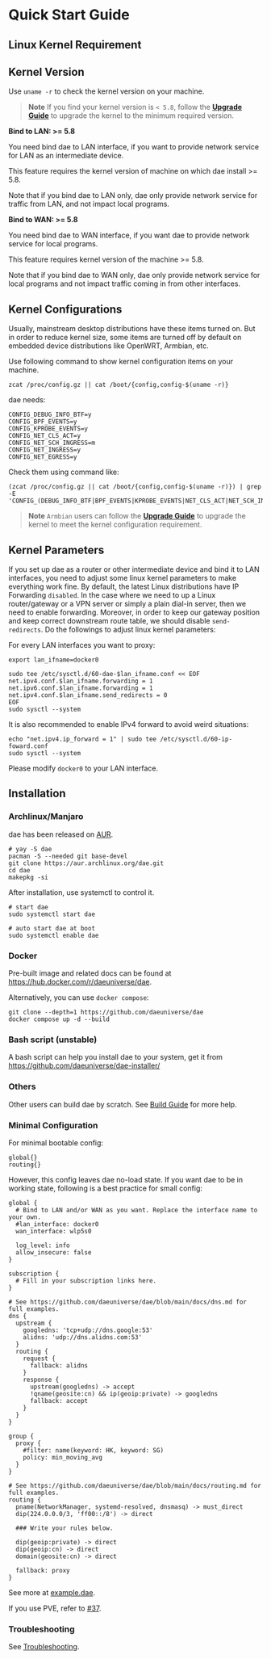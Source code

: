 # Quick Start Guide

## Linux Kernel Requirement

## Kernel Version

Use `uname -r` to check the kernel version on your machine.

> **Note**
> If you find your kernel version is `< 5.8`, follow the [**Upgrade Guide**](./kernel-upgrade.md) to upgrade the kernel to the minimum required version.

**Bind to LAN: >= 5.8**

You need bind dae to LAN interface, if you want to provide network service for LAN as an intermediate device.

This feature requires the kernel version of machine on which dae install >= 5.8.

Note that if you bind dae to LAN only, dae only provide network service for traffic from LAN, and not impact local programs.

**Bind to WAN: >= 5.8**

You need bind dae to WAN interface, if you want dae to provide network service for local programs.

This feature requires kernel version of the machine >= 5.8.

Note that if you bind dae to WAN only, dae only provide network service for local programs and not impact traffic coming in from other interfaces.

## Kernel Configurations

Usually, mainstream desktop distributions have these items turned on. But in order to reduce kernel size, some items are turned off by default on embedded device distributions like OpenWRT, Armbian, etc.

Use following command to show kernel configuration items on your machine.

```shell
zcat /proc/config.gz || cat /boot/{config,config-$(uname -r)}
```

dae needs:
```
CONFIG_DEBUG_INFO_BTF=y
CONFIG_BPF_EVENTS=y
CONFIG_KPROBE_EVENTS=y
CONFIG_NET_CLS_ACT=y
CONFIG_NET_SCH_INGRESS=m
CONFIG_NET_INGRESS=y
CONFIG_NET_EGRESS=y
```
Check them using command like:

```shell
(zcat /proc/config.gz || cat /boot/{config,config-$(uname -r)}) | grep -E 'CONFIG_(DEBUG_INFO_BTF|BPF_EVENTS|KPROBE_EVENTS|NET_CLS_ACT|NET_SCH_INGRESS|NET_INGRESS|NET_EGRESS)='
```

> **Note**
> `Armbian` users can follow the [**Upgrade Guide**](./kernel-upgrade.md) to upgrade the kernel to meet the kernel configuration requirement.

## Kernel Parameters

If you set up dae as a router or other intermediate device and bind it to LAN interfaces, you need to adjust some linux kernel parameters to make everything work fine. By default, the latest Linux distributions have IP Forwarding `disabled`. In the case where we need to up a Linux router/gateway or a VPN server or simply a plain dial-in server, then we need to enable forwarding. Moreover, in order to keep our gateway position and keep correct downstream route table, we should disable `send-redirects`. Do the followings to adjust linux kernel parameters:

For every LAN interfaces you want to proxy:

```shell
export lan_ifname=docker0

sudo tee /etc/sysctl.d/60-dae-$lan_ifname.conf << EOF
net.ipv4.conf.$lan_ifname.forwarding = 1
net.ipv6.conf.$lan_ifname.forwarding = 1
net.ipv4.conf.$lan_ifname.send_redirects = 0
EOF
sudo sysctl --system
```

It is also recommended to enable IPv4 forward to avoid weird situations:
```shell
echo "net.ipv4.ip_forward = 1" | sudo tee /etc/sysctl.d/60-ip-foward.conf
sudo sysctl --system
```

Please modify `docker0` to your LAN interface.

## Installation

### Archlinux/Manjaro

dae has been released on [AUR](https://aur.archlinux.org/packages/dae/).

```shell
# yay -S dae
pacman -S --needed git base-devel
git clone https://aur.archlinux.org/dae.git
cd dae
makepkg -si
```

After installation, use systemctl to control it.

```shell
# start dae
sudo systemctl start dae

# auto start dae at boot
sudo systemctl enable dae
```

### Docker

Pre-built image and related docs can be found at https://hub.docker.com/r/daeuniverse/dae.

Alternatively, you can use `docker compose`:

```shell
git clone --depth=1 https://github.com/daeuniverse/dae
docker compose up -d --build
```

### Bash script (unstable)

A bash script can help you install dae to your system, get it from <https://github.com/daeuniverse/dae-installer/>

### Others

Other users can build dae by scratch. See [Build Guide](build-by-yourself.md) for more help.

### Minimal Configuration

For minimal bootable config:

```shell
global{}
routing{}
```

However, this config leaves dae no-load state. If you want dae to be in working state, following is a best practice for small config:

```shell
global {
  # Bind to LAN and/or WAN as you want. Replace the interface name to your own.
  #lan_interface: docker0
  wan_interface: wlp5s0

  log_level: info
  allow_insecure: false
}

subscription {
  # Fill in your subscription links here.
}

# See https://github.com/daeuniverse/dae/blob/main/docs/dns.md for full examples.
dns {
  upstream {
    googledns: 'tcp+udp://dns.google:53'
    alidns: 'udp://dns.alidns.com:53'
  }
  routing {
    request {
      fallback: alidns
    }
    response {
      upstream(googledns) -> accept
      !qname(geosite:cn) && ip(geoip:private) -> googledns
      fallback: accept
    }
  }
}

group {
  proxy {
    #filter: name(keyword: HK, keyword: SG)
    policy: min_moving_avg
  }
}

# See https://github.com/daeuniverse/dae/blob/main/docs/routing.md for full examples.
routing {
  pname(NetworkManager, systemd-resolved, dnsmasq) -> must_direct
  dip(224.0.0.0/3, 'ff00::/8') -> direct

  ### Write your rules below.

  dip(geoip:private) -> direct
  dip(geoip:cn) -> direct
  domain(geosite:cn) -> direct

  fallback: proxy
}
```

See more at [example.dae](https://github.com/daeuniverse/dae/blob/main/example.dae).

If you use PVE, refer to [#37](https://github.com/daeuniverse/dae/discussions/37).

### Troubleshooting

See [Troubleshooting](troubleshooting.md).

